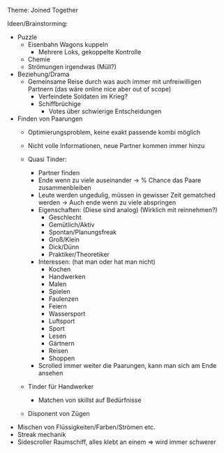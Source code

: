Theme: Joined Together

Ideen/Brainstorming:
* Puzzle
    * Eisenbahn Wagons kuppeln
        * Mehrere Loks, gekoppelte Kontrolle
    * Chemie
    * Strömungen irgendwas (Müll?)
* Beziehung/Drama
    * Gemeinsame Reise durch was auch immer mit unfreiwilligen Partnern (das wäre online nice aber out of scope)
        * Verfeindete Soldaten im Krieg?
        * Schiffbrüchige
            * Votes über schwierige Entscheidungen
* Finden von Paarungen
    * Optimierungsproblem, keine exakt passende kombi möglich
    * Nicht volle Informationen, neue Partner kommen immer hinzu
    * Quasi Tinder:
        * Partner finden
        * Ende wenn zu viele auseinander -> % Chance das Paare zusammenbleiben
        * Leute werden ungedulig, müssen in gewisser Zeit gematched werden -> Auch ende wenn zu viele abspringen
        * Eigenschaften: (Diese sind analog) (Wirklich mit reinnehmen?)
            * Geschlecht
            * Gemütlich/Aktiv
            * Spontan/Planungsfreak
            * Groß/Klein
            * Dick/Dünn
            * Praktiker/Theoretiker
        * Interessen: (hat man oder hat man nicht)
            * Kochen
            * Handwerken
            * Malen
            * Spielen
            * Faulenzen
            * Feiern
            * Wassersport
            * Luftsport
            * Sport
            * Lesen
            * Gärtnern
            * Reisen
            * Shoppen
        * Scrolled immer weiter die Paarungen, kann man sich am Ende ansehen
    * Tinder für Handwerker
        * Matchen von skillst auf Bedürfnisse
            
    * Disponent von Zügen
* Mischen von Flüssigkeiten/Farben/Strömen etc.
* Streak mechanik
* Sidescroller Raumschiff, alles klebt an einem => wird immer schwerer
